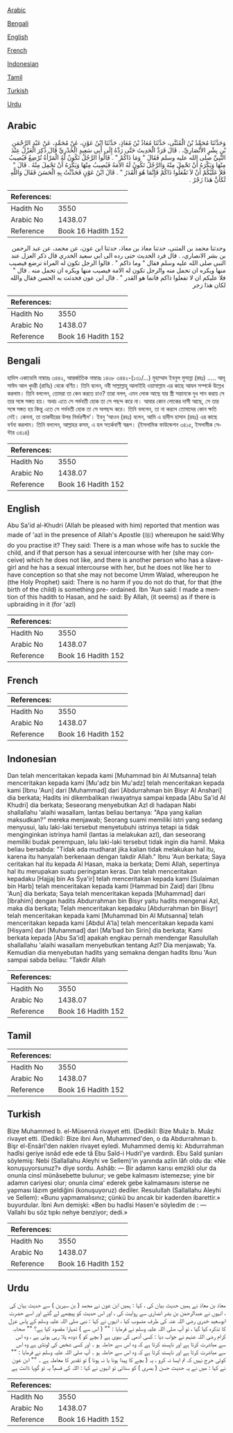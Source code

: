 [Arabic](#arabic)

[Bengali](#bengali)

[English](#english)

[French](#french)

[Indonesian](#indonesian)

[Tamil](#tamil)

[Turkish](#turkish)

[Urdu](#urdu)

## Arabic


<div dir="rtl" lang="ar" style={{fontSize:'larger',backgroundColor:'#f8f9fa',padding:20}}>
وَحَدَّثَنَا مُحَمَّدُ بْنُ الْمُثَنَّى، حَدَّثَنَا مُعَاذُ بْنُ مُعَاذٍ، حَدَّثَنَا ابْنُ عَوْنٍ، عَنْ مُحَمَّدٍ، عَنْ عَبْدِ الرَّحْمَنِ بْنِ بِشْرٍ الأَنْصَارِيِّ، ‏.‏ قَالَ فَرَدَّ الْحَدِيثَ حَتَّى رَدَّهُ إِلَى أَبِي سَعِيدٍ الْخُدْرِيِّ قَالَ ذُكِرَ الْعَزْلُ عِنْدَ النَّبِيِّ صلى الله عليه وسلم فَقَالَ ‏"‏ وَمَا ذَاكُمْ ‏"‏ ‏.‏ قَالُوا الرَّجُلُ تَكُونُ لَهُ الْمَرْأَةُ تُرْضِعُ فَيُصِيبُ مِنْهَا وَيَكْرَهُ أَنْ تَحْمِلَ مِنْهُ وَالرَّجُلُ تَكُونُ لَهُ الأَمَةُ فَيُصِيبُ مِنْهَا وَيَكْرَهُ أَنْ تَحْمِلَ مِنْهُ ‏.‏ قَالَ ‏"‏ فَلاَ عَلَيْكُمْ أَنْ لاَ تَفْعَلُوا ذَاكُمْ فَإِنَّمَا هُوَ الْقَدَرُ ‏"‏ ‏.‏ قَالَ ابْنُ عَوْنٍ فَحَدَّثْتُ بِهِ الْحَسَنَ فَقَالَ وَاللَّهِ لَكَأَنَّ هَذَا زَجْرٌ ‏.‏
</div>
<div style={{backgroundColor:'#f8f9fa',padding:20, marginBottom: 10}}><table> <thead> <tr> <th>References:</th> <th></th> </tr> </thead> <tbody><tr><td>Hadith No</td><td>3550</td></tr><tr><td>Arabic No</td><td>1438.07</td></tr><tr><td>Reference</td><td>Book 16 Hadith 152</td></tr></tbody></table></div>


<div dir="rtl" lang="ar" style={{fontSize:'larger',backgroundColor:'#f8f9fa',padding:20}}>
وحدثنا محمد بن المثنى، حدثنا معاذ بن معاذ، حدثنا ابن عون، عن محمد، عن عبد الرحمن بن بشر الانصاري، . قال فرد الحديث حتى رده الى ابي سعيد الخدري قال ذكر العزل عند النبي صلى الله عليه وسلم فقال " وما ذاكم " . قالوا الرجل تكون له المراة ترضع فيصيب منها ويكره ان تحمل منه والرجل تكون له الامة فيصيب منها ويكره ان تحمل منه . قال " فلا عليكم ان لا تفعلوا ذاكم فانما هو القدر " . قال ابن عون فحدثت به الحسن فقال والله لكان هذا زجر
</div>
<div style={{backgroundColor:'#f8f9fa',padding:20, marginBottom: 10}}><table> <thead> <tr> <th>References:</th> <th></th> </tr> </thead> <tbody><tr><td>Hadith No</td><td>3550</td></tr><tr><td>Arabic No</td><td>1438.07</td></tr><tr><td>Reference</td><td>Book 16 Hadith 152</td></tr></tbody></table></div>

## Bengali


<div dir="ltr" lang="bn" style={{fontSize:'larger',backgroundColor:'#f8f9fa',padding:20}}>
হাদিস একাডেমি নাম্বারঃ ৩৪৪২, আন্তর্জাতিক নাম্বারঃ ১৪৩৮ ৩৪৪২-(১৩১/...) মুহাম্মাদ ইবনুল মুসান্না (রহঃ) ..... আবূ সাঈদ আল খুদরী (রাযিঃ) থেকে বর্ণিত। তিনি বলেন, নবী সাল্লাল্লাহু আলাইহি ওয়াসাল্লাম এর কাছে আযল সম্পর্কে উল্লেখ করলাম। তিনি বললেন, তোমরা তা কেন করতে চাও? তারা বলল, এমন লোক আছে যার স্ত্রী সন্তানকে দুধ পান করায় সে তার সঙ্গে সঙ্গত হয়। অথচ এতে সে গর্ভবতী হোক তা সে পছন্দ করে না। আবার কোন লোকের দাসী আছে, সে তার সঙ্গে সঙ্গত হয় কিন্তু এতে সে গর্ভবতী হোক তা সে অপছন্দ করে। তিনি বললেন, তা না করলে তোমাদের কোন ক্ষতি নেই। কেননা, তা তাকদীরের উপর নির্ভরশীল’। ইবনু ‘আওন (রহঃ) বলেন, আমি এ হাদীস হাসান (রহঃ) এর কাছে বর্ণনা করলাম। তিনি বললেন, আল্লাহর কসম, এ হল সতর্কবাণী স্বরূপ। (ইসলামিক ফাউন্ডেশন ৩৪১৫, ইসলামীক সেন্টার ৩৪১৪)
</div>
<div style={{backgroundColor:'#f8f9fa',padding:20, marginBottom: 10}}><table> <thead> <tr> <th>References:</th> <th></th> </tr> </thead> <tbody><tr><td>Hadith No</td><td>3550</td></tr><tr><td>Arabic No</td><td>1438.07</td></tr><tr><td>Reference</td><td>Book 16 Hadith 152</td></tr></tbody></table></div>

## English


<div dir="ltr" lang="en" style={{fontSize:'larger',backgroundColor:'#f8f9fa',padding:20}}>
Abu Sa'id al-Khudri (Allah be pleased with him) reported that mention was made of 'azl in the presence of Allah's Apostle (ﷺ) whereupon he said:Why do you practise it? They said: There is a man whose wife has to suckle the child, and if that person has a sexual intercourse with her (she may conceive) which he does not like, and there is another person who has a slave-girl and he has a sexual intercourse with her, but he does not like her to have conception so that she may not become Umm Walad, whereupon he (the Holy Prophet) said: There is no harm if you do not do that, for that (the birth of the child) is something pre- ordained. Ibn 'Aun said: I made a mention of this hadith to Hasan, and he said: By Allah, (it seems) as if there is upbraiding in it (for 'azl)
</div>
<div style={{backgroundColor:'#f8f9fa',padding:20, marginBottom: 10}}><table> <thead> <tr> <th>References:</th> <th></th> </tr> </thead> <tbody><tr><td>Hadith No</td><td>3550</td></tr><tr><td>Arabic No</td><td>1438.07</td></tr><tr><td>Reference</td><td>Book 16 Hadith 152</td></tr></tbody></table></div>

## French


<div dir="ltr" lang="fr" style={{fontSize:'larger',backgroundColor:'#f8f9fa',padding:20}}>

</div>
<div style={{backgroundColor:'#f8f9fa',padding:20, marginBottom: 10}}><table> <thead> <tr> <th>References:</th> <th></th> </tr> </thead> <tbody><tr><td>Hadith No</td><td>3550</td></tr><tr><td>Arabic No</td><td>1438.07</td></tr><tr><td>Reference</td><td>Book 16 Hadith 152</td></tr></tbody></table></div>

## Indonesian


<div dir="ltr" lang="id" style={{fontSize:'larger',backgroundColor:'#f8f9fa',padding:20}}>
Dan telah menceritakan kepada kami [Muhammad bin Al Mutsanna] telah menceritakan kepada kami [Mu'adz bin Mu'adz] telah menceritakan kepada kami [Ibnu 'Aun] dari [Muhammad] dari [Abdurrahman bin Bisyr Al Anshari] dia berkata; Hadits ini dikembalikan riwayatnya sampai kepada [Abu Sa'id Al Khudri] dia berkata; Seseorang menyebutkan Azl di hadapan Nabi shallallahu 'alaihi wasallam, lantas beliau bertanya: "Apa yang kalian maksudkan?" mereka menjawab; Seorang suami memiliki istri yang sedang menyusui, lalu laki-laki tersebut menyetubuhi istrinya tetapi ia tidak menginginkan istrinya hamil (lantas ia melakukan azl), dan seseorang memiliki budak perempuan, lalu laki-laki tersebut tidak ingin dia hamil. Maka beliau bersabda: "Tidak ada mudharat jika kalian tidak melakukan hal itu, karena itu hanyalah berkenaan dengan takdir Allah." Ibnu 'Aun berkata; Saya ceritakan hal itu kepada Al Hasan, maka ia berkata; Demi Allah, sepertinya hal itu merupakan suatu peringatan keras. Dan telah menceritakan kepadaku [Hajjaj bin As Sya'ir] telah menceritakan kepada kami [Sulaiman bin Harb] telah menceritakan kepada kami [Hammad bin Zaid] dari [Ibnu 'Aun] dia berkata; Saya telah menceritakan kepada [Muhammad] dari [Ibrahim] dengan hadits Abdurrahman bin Bisyr yaitu hadits mengenai Azl, maka dia berkata; Telah menceritakan kepadaku [Abdurrahman bin Bisyr] telah menceritakan kepada kami [Muhammad bin Al Mutsanna] telah menceritakan kepada kami [Abdul A'la] telah menceritakan kepada kami [Hisyam] dari [Muhammad] dari [Ma'bad bin Sirin] dia berkata; Kami berkata kepada [Abu Sa'id] apakah engkau pernah mendengar Rasulullah shallallahu 'alaihi wasallam menyebutkan tentang Azl? Dia menjawab; Ya. Kemudian dia menyebutan hadits yang semakna dengan hadits Ibnu 'Aun sampai sabda beliau: "Takdir Allah
</div>
<div style={{backgroundColor:'#f8f9fa',padding:20, marginBottom: 10}}><table> <thead> <tr> <th>References:</th> <th></th> </tr> </thead> <tbody><tr><td>Hadith No</td><td>3550</td></tr><tr><td>Arabic No</td><td>1438.07</td></tr><tr><td>Reference</td><td>Book 16 Hadith 152</td></tr></tbody></table></div>

## Tamil


<div dir="ltr" lang="ta" style={{fontSize:'larger',backgroundColor:'#f8f9fa',padding:20}}>

</div>
<div style={{backgroundColor:'#f8f9fa',padding:20, marginBottom: 10}}><table> <thead> <tr> <th>References:</th> <th></th> </tr> </thead> <tbody><tr><td>Hadith No</td><td>3550</td></tr><tr><td>Arabic No</td><td>1438.07</td></tr><tr><td>Reference</td><td>Book 16 Hadith 152</td></tr></tbody></table></div>

## Turkish


<div dir="ltr" lang="tr" style={{fontSize:'larger',backgroundColor:'#f8f9fa',padding:20}}>
Bize Muhammed b. el-Müsennâ rivayet etti. (Dediki): Bize Muâz b. Muâz rivayet etti. (Dediki): Bize ibni Avn, Muhammed'den, o da Abdurrahman b. Bişr el-Ensârî'den naklen rivayet eyledi. Muhammed demiş ki: Abdurrahman hadîsi geriye isnâd ede ede tâ Ebu Saîd-i Hudrî'ye vardırdı. Ebu Saîd şunları söylemiş: Nebi (Sallallahu Aleyhi ve Sellem)'in yanında azlin lâfı oldu da: «Ne konuşuyorsunuz?» diye sordu. Ashâb: — Bir adamın karısı emzikli olur da onunla cinsî münâsebette bulunur; ve gebe kalmasını istemezse; yine bir adamın cariyesi olur; onunla cima' ederek gebe kalmamasını isterse ne yapması lâzım geldiğini (konuşuyoruz) dediler. Resulullah (Sallallahu Aleyhi ve Sellem): «Bunu yapmamalısınız; çünkü bu ancak bir kaderden ibarettir.» buyurdular. İbni Avn demişki: «Ben bu hadîsi Hasen'e söyledim de : — Vallahi bu söz tıpkı nehye benziyor; dedi.»
</div>
<div style={{backgroundColor:'#f8f9fa',padding:20, marginBottom: 10}}><table> <thead> <tr> <th>References:</th> <th></th> </tr> </thead> <tbody><tr><td>Hadith No</td><td>3550</td></tr><tr><td>Arabic No</td><td>1438.07</td></tr><tr><td>Reference</td><td>Book 16 Hadith 152</td></tr></tbody></table></div>

## Urdu


<div dir="rtl" lang="ur" style={{fontSize:'larger',backgroundColor:'#f8f9fa',padding:20}}>
معاذ بن معاذ نے ہمیں حدیث بیان کی ، کہا : ہمیں ابن عون نے محمد ( بن سیرین ) سے حدیث بیان کی ، انہوں نے عبدالرحمٰن بن بشر انصاری سے روایت کی ، اور اس حدیث کو پیچھے لے گئے اور اسے حضرت ابوسعید خدری رضی اللہ عنہ کی طرف منسوب کیا ، انہوں نے کہا : نبی صلی اللہ علیہ وسلم کے پاس عزل کا تذکرہ کیا گیا ، تو آپ صلی اللہ علیہ وسلم نے فرمایا : "" ( اس سے ) تمہارا مقصود کیا ہے؟ "" صحابہ کرام رضی اللہ عنہم نے جواب دیا : کسی آدمی کی بیوی ہے ( بچے کو ) دودھ پلا رہی ہوتی ہے ، وہ اس سے مباشرت کرتا ہے اور ناپسند کرتا ہے کہ وہ اس سے حاملہ ہو ۔ اور کسی شخص کی لونڈی ہے وہ اس سے مباشرت کرتا ہے اور ناپسند کرتا ہے کہ وہ اس سے حاملہ ہو ۔ آپ صلی اللہ علیہ وسلم نے فرمایا : "" کوئی حرج نہیں کہ تم ایسا نہ کرو ، یہ ( بچے کا پیدا ہونا یا نہ ہونا ) تو تقدیر کا معاملہ ہے ۔ "" ابن عون نے کہا : میں نے یہ حدیث حسن ( بصری ) کو سنائی تو انہوں نے کہا : اللہ کی قسم! یہ تو گویا ڈانٹ ہے
</div>
<div style={{backgroundColor:'#f8f9fa',padding:20, marginBottom: 10}}><table> <thead> <tr> <th>References:</th> <th></th> </tr> </thead> <tbody><tr><td>Hadith No</td><td>3550</td></tr><tr><td>Arabic No</td><td>1438.07</td></tr><tr><td>Reference</td><td>Book 16 Hadith 152</td></tr></tbody></table></div>